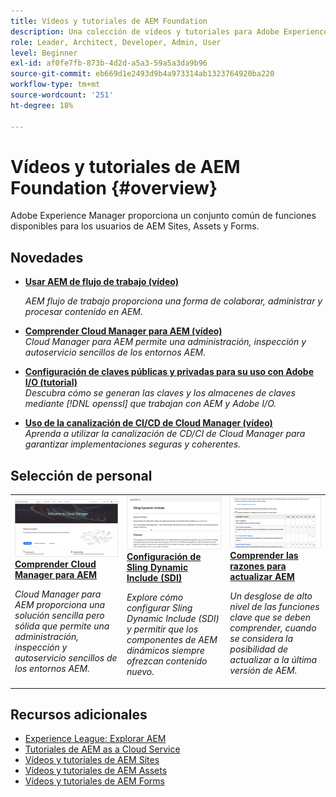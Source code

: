```yaml
---
title: Vídeos y tutoriales de AEM Foundation
description: Una colección de vídeos y tutoriales para Adobe Experience Manager Foundation.
role: Leader, Architect, Developer, Admin, User
level: Beginner
exl-id: af0fe7fb-873b-4d2d-a5a3-59a5a3da9b96
source-git-commit: eb669d1e2493d9b4a973314ab1323764920ba220
workflow-type: tm+mt
source-wordcount: '251'
ht-degree: 18%

---
```


# Vídeos y tutoriales de AEM Foundation {#overview}

Adobe Experience Manager proporciona un conjunto común de funciones disponibles para los usuarios de AEM Sites, Assets y Forms.

## Novedades

* **[Usar AEM de flujo de trabajo (vídeo)](./workflow/use-workflow.md)**

   *AEM flujo de trabajo proporciona una forma de colaborar, administrar y procesar contenido en AEM.*

* **[Comprender Cloud Manager para AEM (vídeo)](./cloud-manager/understand-cloud-manager-for-aem.md)**\
   *Cloud Manager para AEM permite una administración, inspección y autoservicio sencillos de los entornos AEM.*

* **[Configuración de claves públicas y privadas para su uso con Adobe I/O (tutorial)](./authentication/set-up-public-private-keys-for-use-with-aem-and-adobe-io.md)**\
   *Descubra cómo se generan las claves y los almacenes de claves mediante [!DNL openssl] que trabajan con AEM y Adobe I/O.*

* **[Uso de la canalización de CI/CD de Cloud Manager (vídeo)](./cloud-manager/use-the-cicd-pipeline-in-cloud-manager-for-aem.md)**\
   *Aprenda a utilizar la canalización de CD/CI de Cloud Manager para garantizar implementaciones seguras y coherentes.*

## Selección de personal

<table>
<tr>
  <td>
    <a href="./cloud-manager/understand-cloud-manager-for-aem.md">
    <img alt="Comprender Cloud Manager para AEM" src="./cloud-manager/assets/understand-cloud-manager-for-aem/thumbnail.png" />
    </a>
    <div>
     <a href="./cloud-manager/understand-cloud-manager-for-aem.md">
    <strong>Comprender Cloud Manager para AEM</strong>
    </a>
    </div>
    <p>
    <em>Cloud Manager para AEM proporciona una solución sencilla pero sólida que permite una administración, inspección y autoservicio sencillos de los entornos AEM.</em>
    <p>
  </td>
   <td>
    <a href="./development/set-up-sling-dynamic-include.md">
    <img alt="Configuración de Sling Dynamic Include (SDI)" src="./development/assets/set-up-sling-dynamic-include/thumbnail.png" />
    </a>
     <div>
     <a href="./development/set-up-sling-dynamic-include.md">
    <strong>Configuración de Sling Dynamic Include (SDI)</strong>
    </a>
    </div>
    <p>
    <em>Explore cómo configurar Sling Dynamic Include (SDI) y permitir que los componentes de AEM dinámicos siempre ofrezcan contenido nuevo.</em>
    <p>
  </td>
  <td>
    <a href="./administration/understand-reasons-to-upgrade.md">
    <img alt="Explicación de las razones para actualizar AEM" src="./administration/assets/understand-reasons-to-upgrade/thumbnail.png" />
    </a>
    <div>
    <a href="./administration/understand-reasons-to-upgrade.md">
    <strong>Comprender las razones para actualizar AEM</strong>
    </a>
    </div>
    <p>
    <em>Un desglose de alto nivel de las funciones clave que se deben comprender, cuando se considera la posibilidad de actualizar a la última versión de AEM.</em>
    </p>
  </td>
</tr>
</table>

## Recursos adicionales

* [Experience League: Explorar AEM](https://experienceleague.adobe.com/#recommended/solutions/experience-manager)
* [Tutoriales de AEM as a Cloud Service](/help/cloud-service/overview.md)
* [Vídeos y tutoriales de AEM Sites](/help/sites/overview.md)
* [Vídeos y tutoriales de AEM Assets](/help/assets/overview.md)
* [Vídeos y tutoriales de AEM Forms](/help/forms/overview.md)

